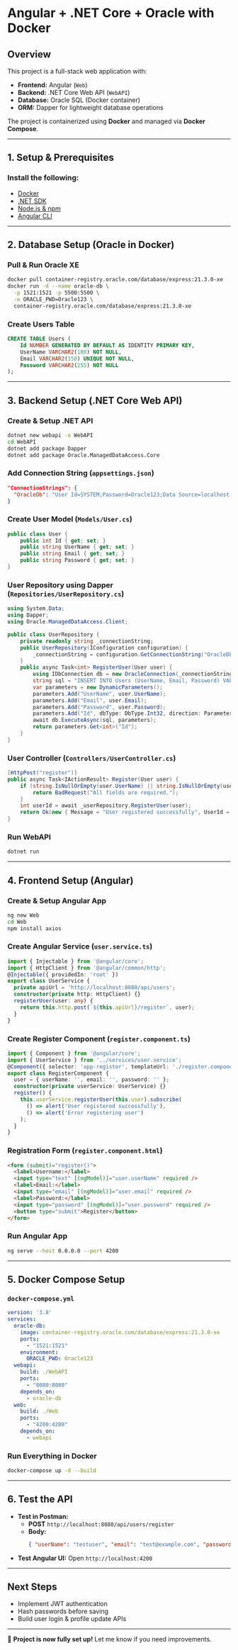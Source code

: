 # **Angular + .NET Core + Oracle with Docker**

## **Overview**
This project is a full-stack web application with:
- **Frontend:** Angular (`Web`)
- **Backend:** .NET Core Web API (`WebAPI`)
- **Database:** Oracle SQL (Docker container)
- **ORM:** Dapper for lightweight database operations

The project is containerized using **Docker** and managed via **Docker Compose**.

---

## **1. Setup & Prerequisites**
### **Install the following:**
- [Docker](https://www.docker.com/get-started)
- [.NET SDK](https://dotnet.microsoft.com/en-us/download)
- [Node.js & npm](https://nodejs.org/)
- [Angular CLI](https://angular.io/cli)

---

## **2. Database Setup (Oracle in Docker)**
### **Pull & Run Oracle XE**
```sh
docker pull container-registry.oracle.com/database/express:21.3.0-xe
docker run -d --name oracle-db \
  -p 1521:1521 -p 5500:5500 \
  -e ORACLE_PWD=Oracle123 \
  container-registry.oracle.com/database/express:21.3.0-xe
```

### **Create Users Table**
```sql
CREATE TABLE Users (
    Id NUMBER GENERATED BY DEFAULT AS IDENTITY PRIMARY KEY,
    UserName VARCHAR2(100) NOT NULL,
    Email VARCHAR2(150) UNIQUE NOT NULL,
    Password VARCHAR2(255) NOT NULL
);
```

---

## **3. Backend Setup (.NET Core Web API)**
### **Create & Setup .NET API**
```sh
dotnet new webapi -o WebAPI
cd WebAPI
dotnet add package Dapper
dotnet add package Oracle.ManagedDataAccess.Core
```

### **Add Connection String** (`appsettings.json`)
```json
"ConnectionStrings": {
  "OracleDb": "User Id=SYSTEM;Password=Oracle123;Data Source=localhost:1521/XEPDB1"
}
```

### **Create User Model** (`Models/User.cs`)
```csharp
public class User {
    public int Id { get; set; }
    public string UserName { get; set; }
    public string Email { get; set; }
    public string Password { get; set; }
}
```

### **User Repository using Dapper** (`Repositories/UserRepository.cs`)
```csharp
using System.Data;
using Dapper;
using Oracle.ManagedDataAccess.Client;

public class UserRepository {
    private readonly string _connectionString;
    public UserRepository(IConfiguration configuration) {
        _connectionString = configuration.GetConnectionString("OracleDb");
    }
    public async Task<int> RegisterUser(User user) {
        using IDbConnection db = new OracleConnection(_connectionString);
        string sql = "INSERT INTO Users (UserName, Email, Password) VALUES (:UserName, :Email, :Password) RETURNING Id INTO :Id";
        var parameters = new DynamicParameters();
        parameters.Add("UserName", user.UserName);
        parameters.Add("Email", user.Email);
        parameters.Add("Password", user.Password);
        parameters.Add("Id", dbType: DbType.Int32, direction: ParameterDirection.Output);
        await db.ExecuteAsync(sql, parameters);
        return parameters.Get<int>("Id");
    }
}
```

### **User Controller** (`Controllers/UserController.cs`)
```csharp
[HttpPost("register")]
public async Task<IActionResult> Register(User user) {
    if (string.IsNullOrEmpty(user.UserName) || string.IsNullOrEmpty(user.Email) || string.IsNullOrEmpty(user.Password)) {
        return BadRequest("All fields are required.");
    }
    int userId = await _userRepository.RegisterUser(user);
    return Ok(new { Message = "User registered successfully", UserId = userId });
}
```

### **Run WebAPI**
```sh
dotnet run
```

---

## **4. Frontend Setup (Angular)**
### **Create & Setup Angular App**
```sh
ng new Web
cd Web
npm install axios
```

### **Create Angular Service (`user.service.ts`)**
```typescript
import { Injectable } from '@angular/core';
import { HttpClient } from '@angular/common/http';
@Injectable({ providedIn: 'root' })
export class UserService {
  private apiUrl = 'http://localhost:8080/api/users';
  constructor(private http: HttpClient) {}
  registerUser(user: any) {
    return this.http.post(`${this.apiUrl}/register`, user);
  }
}
```

### **Create Register Component (`register.component.ts`)**
```typescript
import { Component } from '@angular/core';
import { UserService } from '../services/user.service';
@Component({ selector: 'app-register', templateUrl: './register.component.html' })
export class RegisterComponent {
  user = { userName: '', email: '', password: '' };
  constructor(private userService: UserService) {}
  register() {
    this.userService.registerUser(this.user).subscribe(
      () => alert('User registered successfully'),
      () => alert('Error registering user')
    );
  }
}
```

### **Registration Form (`register.component.html`)**
```html
<form (submit)="register()">
  <label>Username:</label>
  <input type="text" [(ngModel)]="user.userName" required />
  <label>Email:</label>
  <input type="email" [(ngModel)]="user.email" required />
  <label>Password:</label>
  <input type="password" [(ngModel)]="user.password" required />
  <button type="submit">Register</button>
</form>
```

### **Run Angular App**
```sh
ng serve --host 0.0.0.0 --port 4200
```

---

## **5. Docker Compose Setup**
### **`docker-compose.yml`**
```yaml
version: '3.8'
services:
  oracle-db:
    image: container-registry.oracle.com/database/express:21.3.0-xe
    ports:
      - "1521:1521"
    environment:
      ORACLE_PWD: Oracle123
  webapi:
    build: ./WebAPI
    ports:
      - "8080:8080"
    depends_on:
      - oracle-db
  web:
    build: ./Web
    ports:
      - "4200:4200"
    depends_on:
      - webapi
```

### **Run Everything in Docker**
```sh
docker-compose up -d --build
```

---

## **6. Test the API**
- **Test in Postman:**
  - **POST** `http://localhost:8080/api/users/register`
  - **Body:**
    ```json
    { "userName": "testuser", "email": "test@example.com", "password": "password123" }
    ```
- **Test Angular UI:** Open `http://localhost:4200`

---

## **Next Steps**
- Implement JWT authentication
- Hash passwords before saving
- Build user login & profile update APIs

---
🚀 **Project is now fully set up!** Let me know if you need improvements.

